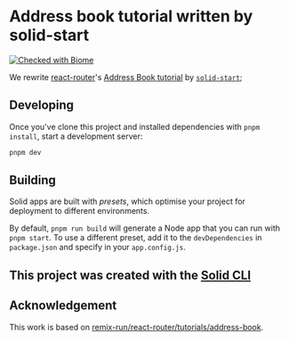 # Address book tutorial written by solid-start
[![Checked with Biome](https://img.shields.io/badge/Checked_with-Biome-60a5fa?style=flat&logo=biome)](https://biomejs.dev)

We rewrite [react-router](https://github.com/remix-run/react-router)'s [Address Book tutorial](https://reactrouter.com/tutorials/address-book) by [`solid-start`](https://start.solidjs.com);

## Developing

Once you've clone this project and installed dependencies with `pnpm install`, start a development server:

```bash
pnpm dev
```

## Building

Solid apps are built with _presets_, which optimise your project for deployment to different environments.

By default, `pnpm run build` will generate a Node app that you can run with `pnpm start`. To use a different preset, add it to the `devDependencies` in `package.json` and specify in your `app.config.js`.

## This project was created with the [Solid CLI](https://solid-cli.netlify.app)

## Acknowledgement
This work is based on [remix-run/react-router/tutorials/address-book](https://github.com/remix-run/react-router/tree/cbb711f0daa7d02a8e7ba45af049b933c2c5e211/tutorials/address-book).
